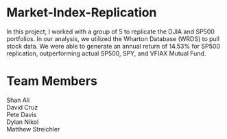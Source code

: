 # Market-Index-Replication
In this project, I worked with a group of 5 to replicate the DJIA and SP500 portfolios. In our analysis, we utilized the Wharton Database (WRDS) to pull stock data. We were able to generate an annual return of 14.53% for SP500 replication, outperforming actual SP500, SPY, and VFIAX Mutual Fund.

# Team Members
Shan Ali \
David Cruz \
Pete Davis \
Dylan Nikol \
Matthew Streichler 


